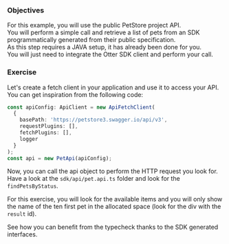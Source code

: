 ### Objectives

For this example, you will use the public PetStore project API.\
You will perform a simple call and retrieve a list of pets from an SDK programmatically generated from their public specification.\
As this step requires a JAVA setup, it has already been done for you.\
You will just need to integrate the Otter SDK client and perform your call.

### Exercise

Let's create a fetch client in your application and use it to access your API.\
You can get inspiration from the following code:
```typescript
const apiConfig: ApiClient = new ApiFetchClient(
  {
    basePath: 'https://petstore3.swagger.io/api/v3',
    requestPlugins: [],
    fetchPlugins: [],
    logger
  }
);
const api = new PetApi(apiConfig);
```

Now, you can call the api object to perform the HTTP request you look for.\
Have a look at the `sdk/api/pet.api.ts` folder and look for the `findPetsByStatus`.

For this exercise, you will look for the available items and you will only show the name of the ten first pet in the allocated
space (look for the div with the `result` id).

See how you can benefit from the typecheck thanks to the SDK generated interfaces.

